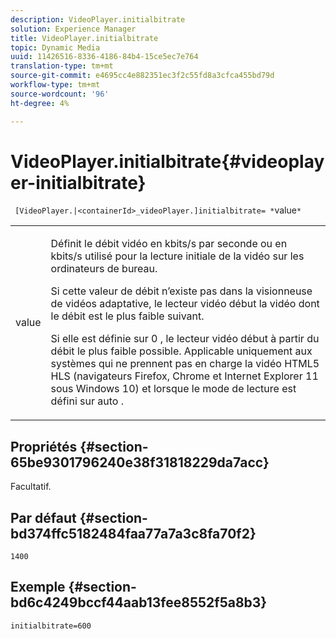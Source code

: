 ```yaml
---
description: VideoPlayer.initialbitrate
solution: Experience Manager
title: VideoPlayer.initialbitrate
topic: Dynamic Media
uuid: 11426516-8336-4186-84b4-15ce5ec7e764
translation-type: tm+mt
source-git-commit: e4695cc4e882351ec3f2c55fd8a3cfca455bd79d
workflow-type: tm+mt
source-wordcount: '96'
ht-degree: 4%

---
```



# VideoPlayer.initialbitrate{#videoplayer-initialbitrate}

` [VideoPlayer.|<containerId>_videoPlayer.]initialbitrate= *`value`*`

<table id="table_6B56976AEADA440A9A6BC9C4F65D4ADA"> 
 <tbody> 
  <tr> 
   <td colname="col1"> <p> <span class="codeph"> <span class="varname"> value  </span> </span> </p> </td> 
   <td colname="col2"> <p>Définit le débit vidéo en kbits/s par seconde ou en kbits/s utilisé pour la lecture initiale de la vidéo sur les ordinateurs de bureau. </p> <p>Si cette valeur de débit n’existe pas dans la visionneuse de vidéos adaptative, le lecteur vidéo début la vidéo dont le débit est le plus faible suivant. </p> <p>Si elle est définie sur <span class="codeph"> 0 </span>, le lecteur vidéo début à partir du débit le plus faible possible. Applicable uniquement aux systèmes qui ne prennent pas en charge la vidéo HTML5 HLS (navigateurs Firefox, Chrome et Internet Explorer 11 sous Windows 10) et lorsque le mode de lecture est défini sur <span class="codeph"> auto </span>. </p> </td> 
  </tr> 
 </tbody> 
</table>

## Propriétés {#section-65be9301796240e38f31818229da7acc}

Facultatif.

## Par défaut {#section-bd374ffc5182484faa77a7a3c8fa70f2}

`1400`

## Exemple {#section-bd6c4249bccf44aab13fee8552f5a8b3}

`initialbitrate=600`
